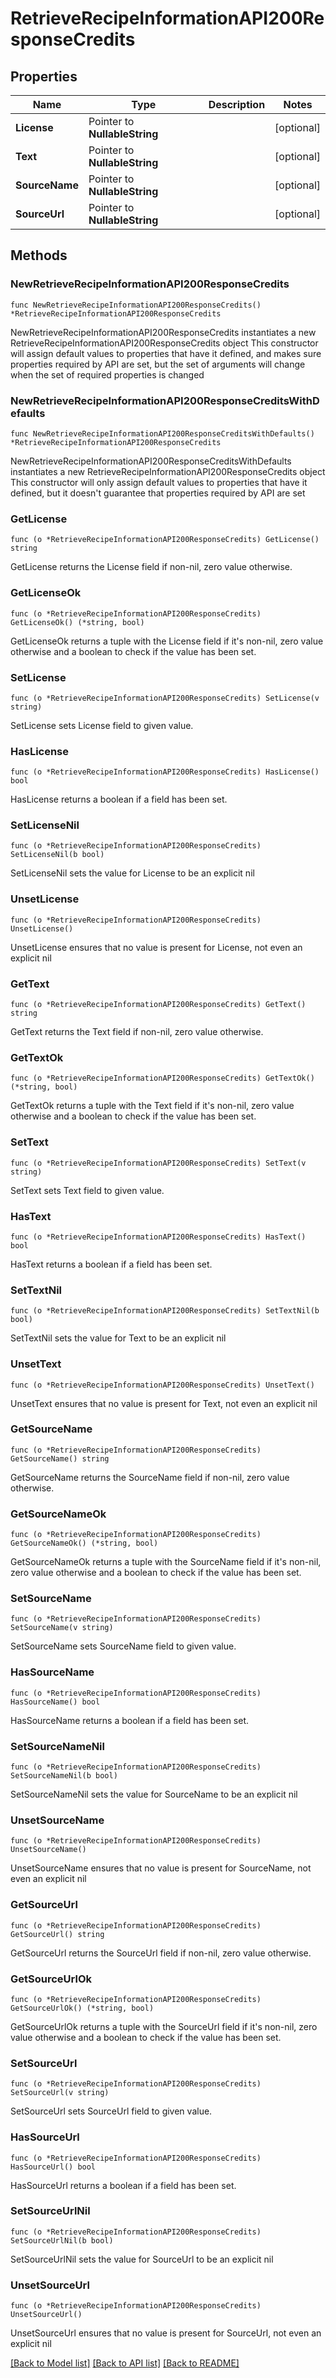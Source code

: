 # RetrieveRecipeInformationAPI200ResponseCredits

## Properties

Name | Type | Description | Notes
------------ | ------------- | ------------- | -------------
**License** | Pointer to **NullableString** |  | [optional] 
**Text** | Pointer to **NullableString** |  | [optional] 
**SourceName** | Pointer to **NullableString** |  | [optional] 
**SourceUrl** | Pointer to **NullableString** |  | [optional] 

## Methods

### NewRetrieveRecipeInformationAPI200ResponseCredits

`func NewRetrieveRecipeInformationAPI200ResponseCredits() *RetrieveRecipeInformationAPI200ResponseCredits`

NewRetrieveRecipeInformationAPI200ResponseCredits instantiates a new RetrieveRecipeInformationAPI200ResponseCredits object
This constructor will assign default values to properties that have it defined,
and makes sure properties required by API are set, but the set of arguments
will change when the set of required properties is changed

### NewRetrieveRecipeInformationAPI200ResponseCreditsWithDefaults

`func NewRetrieveRecipeInformationAPI200ResponseCreditsWithDefaults() *RetrieveRecipeInformationAPI200ResponseCredits`

NewRetrieveRecipeInformationAPI200ResponseCreditsWithDefaults instantiates a new RetrieveRecipeInformationAPI200ResponseCredits object
This constructor will only assign default values to properties that have it defined,
but it doesn't guarantee that properties required by API are set

### GetLicense

`func (o *RetrieveRecipeInformationAPI200ResponseCredits) GetLicense() string`

GetLicense returns the License field if non-nil, zero value otherwise.

### GetLicenseOk

`func (o *RetrieveRecipeInformationAPI200ResponseCredits) GetLicenseOk() (*string, bool)`

GetLicenseOk returns a tuple with the License field if it's non-nil, zero value otherwise
and a boolean to check if the value has been set.

### SetLicense

`func (o *RetrieveRecipeInformationAPI200ResponseCredits) SetLicense(v string)`

SetLicense sets License field to given value.

### HasLicense

`func (o *RetrieveRecipeInformationAPI200ResponseCredits) HasLicense() bool`

HasLicense returns a boolean if a field has been set.

### SetLicenseNil

`func (o *RetrieveRecipeInformationAPI200ResponseCredits) SetLicenseNil(b bool)`

 SetLicenseNil sets the value for License to be an explicit nil

### UnsetLicense
`func (o *RetrieveRecipeInformationAPI200ResponseCredits) UnsetLicense()`

UnsetLicense ensures that no value is present for License, not even an explicit nil
### GetText

`func (o *RetrieveRecipeInformationAPI200ResponseCredits) GetText() string`

GetText returns the Text field if non-nil, zero value otherwise.

### GetTextOk

`func (o *RetrieveRecipeInformationAPI200ResponseCredits) GetTextOk() (*string, bool)`

GetTextOk returns a tuple with the Text field if it's non-nil, zero value otherwise
and a boolean to check if the value has been set.

### SetText

`func (o *RetrieveRecipeInformationAPI200ResponseCredits) SetText(v string)`

SetText sets Text field to given value.

### HasText

`func (o *RetrieveRecipeInformationAPI200ResponseCredits) HasText() bool`

HasText returns a boolean if a field has been set.

### SetTextNil

`func (o *RetrieveRecipeInformationAPI200ResponseCredits) SetTextNil(b bool)`

 SetTextNil sets the value for Text to be an explicit nil

### UnsetText
`func (o *RetrieveRecipeInformationAPI200ResponseCredits) UnsetText()`

UnsetText ensures that no value is present for Text, not even an explicit nil
### GetSourceName

`func (o *RetrieveRecipeInformationAPI200ResponseCredits) GetSourceName() string`

GetSourceName returns the SourceName field if non-nil, zero value otherwise.

### GetSourceNameOk

`func (o *RetrieveRecipeInformationAPI200ResponseCredits) GetSourceNameOk() (*string, bool)`

GetSourceNameOk returns a tuple with the SourceName field if it's non-nil, zero value otherwise
and a boolean to check if the value has been set.

### SetSourceName

`func (o *RetrieveRecipeInformationAPI200ResponseCredits) SetSourceName(v string)`

SetSourceName sets SourceName field to given value.

### HasSourceName

`func (o *RetrieveRecipeInformationAPI200ResponseCredits) HasSourceName() bool`

HasSourceName returns a boolean if a field has been set.

### SetSourceNameNil

`func (o *RetrieveRecipeInformationAPI200ResponseCredits) SetSourceNameNil(b bool)`

 SetSourceNameNil sets the value for SourceName to be an explicit nil

### UnsetSourceName
`func (o *RetrieveRecipeInformationAPI200ResponseCredits) UnsetSourceName()`

UnsetSourceName ensures that no value is present for SourceName, not even an explicit nil
### GetSourceUrl

`func (o *RetrieveRecipeInformationAPI200ResponseCredits) GetSourceUrl() string`

GetSourceUrl returns the SourceUrl field if non-nil, zero value otherwise.

### GetSourceUrlOk

`func (o *RetrieveRecipeInformationAPI200ResponseCredits) GetSourceUrlOk() (*string, bool)`

GetSourceUrlOk returns a tuple with the SourceUrl field if it's non-nil, zero value otherwise
and a boolean to check if the value has been set.

### SetSourceUrl

`func (o *RetrieveRecipeInformationAPI200ResponseCredits) SetSourceUrl(v string)`

SetSourceUrl sets SourceUrl field to given value.

### HasSourceUrl

`func (o *RetrieveRecipeInformationAPI200ResponseCredits) HasSourceUrl() bool`

HasSourceUrl returns a boolean if a field has been set.

### SetSourceUrlNil

`func (o *RetrieveRecipeInformationAPI200ResponseCredits) SetSourceUrlNil(b bool)`

 SetSourceUrlNil sets the value for SourceUrl to be an explicit nil

### UnsetSourceUrl
`func (o *RetrieveRecipeInformationAPI200ResponseCredits) UnsetSourceUrl()`

UnsetSourceUrl ensures that no value is present for SourceUrl, not even an explicit nil

[[Back to Model list]](../README.md#documentation-for-models) [[Back to API list]](../README.md#documentation-for-api-endpoints) [[Back to README]](../README.md)


